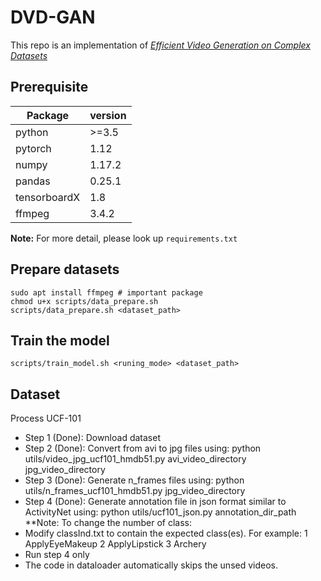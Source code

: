 # DVD-GAN
This repo is an implementation of [*Efficient Video Generation on Complex Datasets*](https://arxiv.org/abs/1907.06571)

## Prerequisite

| **Package**    | **version**  |
|----------------|--------------|
| python         |  >=3.5       |
| pytorch        |  1.12        |
| numpy          |  1.17.2      |
| pandas         |  0.25.1      |
| tensorboardX   |  1.8         |
| ffmpeg	 |  3.4.2	|

**Note:** For more detail, please look up `requirements.txt`

## Prepare datasets

```
sudo apt install ffmpeg # important package
chmod u+x scripts/data_prepare.sh
scripts/data_prepare.sh <dataset_path>
```

## Train the model

```
scripts/train_model.sh <runing_mode> <dataset_path>
```

## Dataset

Process UCF-101
- Step 1 (Done): Download dataset
- Step 2 (Done): Convert from avi to jpg files using:
python utils/video_jpg_ucf101_hmdb51.py avi_video_directory jpg_video_directory
- Step 3 (Done): Generate n_frames files using:
python utils/n_frames_ucf101_hmdb51.py jpg_video_directory
- Step 4 (Done): Generate annotation file in json format similar to ActivityNet using:
python utils/ucf101_json.py annotation_dir_path 
**Note: To change the number of class:
- Modify classInd.txt to contain the expected class(es). For example:
1 ApplyEyeMakeup
2 ApplyLipstick
3 Archery
- Run step 4 only
- The code in dataloader automatically skips the unsed videos.


